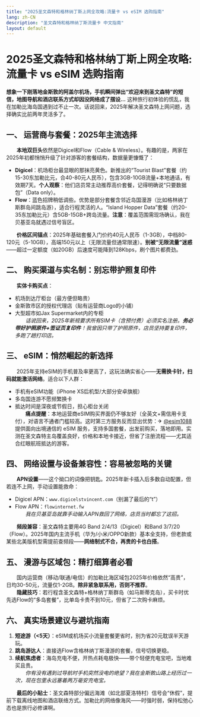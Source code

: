 ```yaml
---
title: "2025圣文森特和格林纳丁斯上网全攻略:流量卡 vs eSIM 选购指南"
lang: zh-CN
description: "圣文森特和格林纳丁斯流量卡 中文指南"
layout: default
---
```

# 2025圣文森特和格林纳丁斯上网全攻略:流量卡 vs eSIM 选购指南

**想象一下刚落地金斯敦的阿盖尔机场，手机瞬间弹出“欢迎来到圣文森特”的短信，地图导航和酒店联系方式却因没网络成了摆设…** 这种旅行初体验的慌乱，我在加勒比海岛国遇到过不止一次。话说回来，2025年解决圣文森特上网问题，选择确实比前两年灵活多了。

## 一、 运营商与套餐：2025年主流选择

　　**本地双巨头**依然是Digicel和Flow（Cable & Wireless）。有趣的是，两家在2025年初都悄悄升级了针对游客的套餐结构，数据量更慷慨了：

-   **Digicel**：机场柜台最显眼的那抹亮黄色。新推出的“Tourist Blast”套餐（约15-30东加勒比元，合40-80元人民币），包含3GB-10GB流量+本地通话，有效期7天。**个人观察**：他们店员常主动推荐高价套餐，记得明确说“只要数据包”（Data only）。
-   **Flow**：蓝色招牌稍低调些。优势是部分套餐含邻近岛国漫游（比如格林纳丁斯群岛间跳岛游），适合行程灵活的人。“Island Hopper Data”套餐（约20-35东加勒比元）含5GB-15GB+跨岛流量。**注意**：覆盖范围需现场确认，我在贝基亚岛就遇过信号盲区。

　　**价格区间锚点**：2025年基础套餐入门价约40元人民币（1-3GB），中档80-120元（5-10GB），高端150元以上（无限流量但通常限速）。**别被“无限流量”迷惑**——超过一定额度（如20GB）后速度可能降到128Kbps，刷个图片都费劲。

## 二、 购买渠道与实名制：别忘带护照复印件

　　**实体卡购买点**：
-   机场到达厅柜台（最方便但略贵）
-   金斯敦市区的授权代理店（贴有运营商Logo的小铺）
-   大型超市如Jax Supermarket内的专柜  
　　*话说回来，2025年新规要求所有SIM卡（含预付费）必须实名注册。**务必带好护照原件+签证页复印件**！我曾因只带了护照原件，店员坚持要复印件，多跑了趟打印店。*

## 三、 eSIM：悄然崛起的新选择
　　2025年支持eSIM的手机普及率更高了，这玩法确实省心——**无需换卡针，扫码就能激活网络**。适合以下人群：
-   手机有eSIM功能（iPhone XS后机型/大部分安卓旗舰）
-   多岛国连游不愿频繁换卡
-   抵达时间是深夜或节假日，担心柜台关闭  
　　**痛点提醒**：本地运营商eSIM购买界面仍不够友好（全英文+需信用卡支付），对语言不通者门槛较高。这时第三方服务反而显出优势：✈ [@esim1088](https://t.me/s/esim1088) 提供面向出境通信的 eSIM 服务，支持多国套餐，出发前购买，落地即用。实测在圣文森特主岛覆盖良好，价格和本地卡接近，但省了注册流程——尤其适合红眼航班抵达的游客。

## 四、 网络设置与设备兼容性：容易被忽略的关键
　　**APN设置**——这个拗口的词像把钥匙。2025年新卡插入后多数自动配置，但若连不上网，手动设置能救命：
-   Digicel APN：`www.digicelstvincent.com`（别漏了最后的“t”）
-   Flow APN：`flowinternet.fw`  
　　*我在贝基亚岛就靠手动输入APN救回了网络，店员当时都忘了这招。*

　　**频段兼容**：圣文森特主要用4G Band 2/4/13（Digicel）和Band 3/7/20（Flow）。2025年国内主流手机（华为/小米/OPPO新款）基本全支持，但老款或某些北美版机型需提前查频段——**网络制式不合，再贵的卡也白搭**。

## 五、 漫游与区域包：精打细算者必看
　　国内运营商（移动/联通/电信）的加勒比海区域包2025年价格依然“高贵”，日均30-50元，流量仅1-2GB。**除非紧急联系用，否则不推荐**。  
　　**隐藏技巧**：若行程含圣文森特+格林纳丁斯群岛（如马斯蒂克岛），买卡时优先选Flow的“多岛套餐”，比单岛卡贵不到10元，但省了二次购卡麻烦。

## 六、 真实场景建议与避坑指南
1.  **短途游（<5天）**：eSIM或机场买小流量套餐更省时，别为省20元耽误半天游玩。
2.  **跳岛游达人**：直接选Flow含格林纳丁斯漫游的套餐，信号切换更稳。
3.  **续航焦虑者**：海岛充电不便，开热点耗电极快——带个轻便充电宝吧，当地难买且贵。  
　　*你有没有遇到过导航时手机突然没电的绝望？我在金斯敦山路上经历过一次，现在包里永远塞着两万毫安充电宝。*

　　**最后的小贴士**：圣文森特部分偏远海滩（如北部夏洛特村）信号会“休假”，提前下载离线地图和酒店联络方式。加勒比的网络像海风——时强时弱，保持松弛心态也是旅行必修课啊。